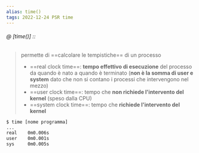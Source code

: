 ```yaml
---
alias: time()
tags: 2022-12-24 PSR time
---
```


###### @ [time()] ::
> permette di ==calcolare le tempistiche== di un processo
> - ==real clock time==: **tempo effettivo di esecuzione** del processo da quando è nato a quando è terminato (**non è la somma di user e system** dato che non si contano i processi che intervengono nel mezzo)
> - ==user clock time==: tempo che **non richiede l'intervento del kernel** (speso dalla CPU)
> - ==system clock time==: tempo che **richiede l'intervento del kernel**
```bash
$ time [nome programma]
...
real	0m0.006s
user	0m0.001s
sys		0m0.005s
```
<!--ID: 1671886249139-->
